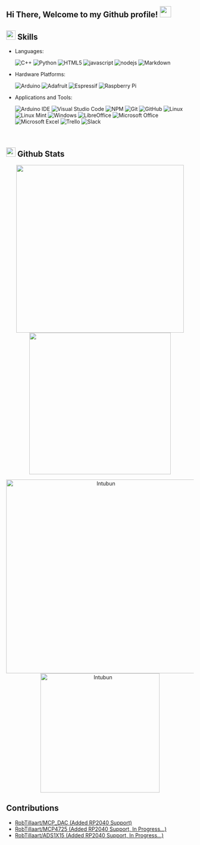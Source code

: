 
<h2> Hi There, Welcome to my Github profile! <img src="https://github.com/abdoachhoubi/abdoachhoubi/blob/main/gifs/Hi.gif" width="30"></h2>


## <img src="https://media2.giphy.com/media/QssGEmpkyEOhBCb7e1/giphy.gif?cid=ecf05e47a0n3gi1bfqntqmob8g9aid1oyj2wr3ds3mg700bl&rid=giphy.gif" width ="25"><b> Skills</b>

<p align="center">

- Languages: 
    
    ![C++](https://img.shields.io/badge/C%2B%2B-00599C?style=for-the-badge&logo=c%2B%2B&logoColor=white)
    ![Python](https://img.shields.io/badge/Python-3776AB?style=for-the-badge&logo=python&logoColor=white)
    ![HTML5](https://img.shields.io/badge/html5-%23E34F26.svg?style=for-the-badge&logo=html5&logoColor=white)
    ![javascript](https://img.shields.io/badge/javascript%20-%23323330.svg?&style=for-the-badge&logo=javascript&logoColor=%23F7DF1E)
    ![nodejs](https://img.shields.io/badge/node.js%20-%2343853D.svg?&style=for-the-badge&logo=node.js&logoColor=white)
    ![Markdown](https://img.shields.io/badge/markdown-%23000000.svg?style=for-the-badge&logo=markdown&logoColor=white)
       
- Hardware Platforms:
    
    ![Arduino](https://img.shields.io/badge/Arduino-00979D?style=for-the-badge&logo=Arduino&logoColor=white)
    ![Adafruit](https://img.shields.io/badge/adafruit-000000?style=for-the-badge&logo=adafruit&logoColor=white)
    ![Espressif](https://img.shields.io/badge/espressif-E7352C?style=for-the-badge&logo=espressif&logoColor=white)
    ![Raspberry Pi](https://img.shields.io/badge/Raspberry%20Pi-A22846?style=for-the-badge&logo=Raspberry%20Pi&logoColor=white)
    
- Applications and Tools:

    ![Arduino IDE](https://img.shields.io/badge/Arduino_IDE-00979D?style=for-the-badge&logo=arduino&logoColor=white)
    ![Visual Studio Code](https://img.shields.io/badge/Visual%20Studio%20Code-0078d7.svg?style=for-the-badge&logo=visual-studio-code&logoColor=white)
    ![NPM](https://img.shields.io/badge/NPM-%23000000.svg?style=for-the-badge&logo=npm&logoColor=white)
    ![Git](https://img.shields.io/badge/git-%23F05033.svg?style=for-the-badge&logo=git&logoColor=white)
    ![GitHub](https://img.shields.io/badge/github-%23121011.svg?style=for-the-badge&logo=github&logoColor=white)
    ![Linux](https://img.shields.io/badge/Linux-FCC624?style=for-the-badge&logo=linux&logoColor=black)
    ![Linux Mint](https://img.shields.io/badge/Linux_Mint-87CF3E?style=for-the-badge&logo=linux-mint&logoColor=white)
    ![Windows](https://img.shields.io/badge/Windows-0078D6?style=for-the-badge&logo=windows&logoColor=white)
    ![LibreOffice](https://img.shields.io/badge/LibreOffice-18A303?style=for-the-badge&logo=LibreOffice&logoColor=white)
    ![Microsoft Office](https://img.shields.io/badge/Microsoft_Office-D83B01?style=for-the-badge&logo=microsoft-office&logoColor=white)
    ![Microsoft Excel](https://img.shields.io/badge/Microsoft_Excel-217346?style=for-the-badge&logo=microsoft-excel&logoColor=white)
    ![Trello](https://img.shields.io/badge/Trello-0052CC?style=for-the-badge&logo=trello&logoColor=white)
    ![Slack](https://img.shields.io/badge/Slack-4A154B?style=for-the-badge&logo=slack&logoColor=white)
    
    
</p>

<br> 

## <img src="https://media.giphy.com/media/iY8CRBdQXODJSCERIr/giphy.gif" width="25"> <b>Github Stats</b>


<p align="center">
<a href="https://github.com/Intubun/">
  <img align="center" src="https://github-readme-stats.vercel.app/api?username=Intubun&include_all_commits=true&count_private=false&show_icons=true&line_height=20&title_color=7A7ADB&icon_color=2234AE&text_color=D3D3D3&bg_color=0,000000,130F40" width="450"/>
</a>
 
<a href="https://github.com/Intubun">
  <img align="center" src="https://github-readme-streak-stats.herokuapp.com/?user=Intubun&theme=blueberry" width="380"/>
</a>
</p>

<p align="center">
    <a href="https://github.com/Intubun"><img src="https://github-profile-summary-cards.vercel.app/api/cards/profile-details?username=Intubun&theme=tokyonight&hide_border=true"  width="520" alt="Intubun"/></a>
    <img src="https://github-readme-stats.vercel.app/api/top-langs?username=Intubun&show_icons=true&locale=en&layout=compact&theme=tokyonight" width="320"  alt="Intubun"/>
</p>

## <b>Contributions</b>

- <a href="https://github.com/RobTillaart/MCP_DAC">RobTillaart/MCP_DAC (Added RP2040 Support)</a>
- <a href="https://github.com/RobTillaart/MCP4725">RobTillaart/MCP4725 (Added RP2040 Support, In Progress...)</a>
- <a href="https://github.com/RobTillaart/ADS1X15">RobTillaart/ADS1X15 (Added RP2040 Support, In Progress...)</a>

